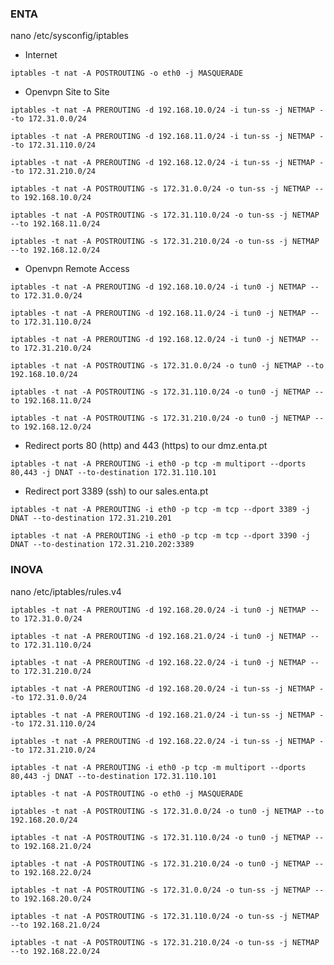 ### ENTA
nano /etc/sysconfig/iptables
* Internet
```
iptables -t nat -A POSTROUTING -o eth0 -j MASQUERADE
```
* Openvpn Site to Site
```
iptables -t nat -A PREROUTING -d 192.168.10.0/24 -i tun-ss -j NETMAP --to 172.31.0.0/24
```
```
iptables -t nat -A PREROUTING -d 192.168.11.0/24 -i tun-ss -j NETMAP --to 172.31.110.0/24
```
```
iptables -t nat -A PREROUTING -d 192.168.12.0/24 -i tun-ss -j NETMAP --to 172.31.210.0/24
```
```
iptables -t nat -A POSTROUTING -s 172.31.0.0/24 -o tun-ss -j NETMAP --to 192.168.10.0/24
```
```
iptables -t nat -A POSTROUTING -s 172.31.110.0/24 -o tun-ss -j NETMAP --to 192.168.11.0/24
```
```
iptables -t nat -A POSTROUTING -s 172.31.210.0/24 -o tun-ss -j NETMAP --to 192.168.12.0/24
```
* Openvpn Remote Access
```
iptables -t nat -A PREROUTING -d 192.168.10.0/24 -i tun0 -j NETMAP --to 172.31.0.0/24
```
```
iptables -t nat -A PREROUTING -d 192.168.11.0/24 -i tun0 -j NETMAP --to 172.31.110.0/24
```
```
iptables -t nat -A PREROUTING -d 192.168.12.0/24 -i tun0 -j NETMAP --to 172.31.210.0/24
```
```
iptables -t nat -A POSTROUTING -s 172.31.0.0/24 -o tun0 -j NETMAP --to 192.168.10.0/24
```
```
iptables -t nat -A POSTROUTING -s 172.31.110.0/24 -o tun0 -j NETMAP --to 192.168.11.0/24
```
```
iptables -t nat -A POSTROUTING -s 172.31.210.0/24 -o tun0 -j NETMAP --to 192.168.12.0/24
```

* Redirect ports 80 (http) and 443 (https) to our dmz.enta.pt
```
iptables -t nat -A PREROUTING -i eth0 -p tcp -m multiport --dports 80,443 -j DNAT --to-destination 172.31.110.101
```
* Redirect port 3389 (ssh) to our sales.enta.pt
```
iptables -t nat -A PREROUTING -i eth0 -p tcp -m tcp --dport 3389 -j DNAT --to-destination 172.31.210.201
```
```
iptables -t nat -A PREROUTING -i eth0 -p tcp -m tcp --dport 3390 -j DNAT --to-destination 172.31.210.202:3389
```
### INOVA
nano /etc/iptables/rules.v4
```
iptables -t nat -A PREROUTING -d 192.168.20.0/24 -i tun0 -j NETMAP --to 172.31.0.0/24
```
```
iptables -t nat -A PREROUTING -d 192.168.21.0/24 -i tun0 -j NETMAP --to 172.31.110.0/24
```
```
iptables -t nat -A PREROUTING -d 192.168.22.0/24 -i tun0 -j NETMAP --to 172.31.210.0/24
```
```
iptables -t nat -A PREROUTING -d 192.168.20.0/24 -i tun-ss -j NETMAP --to 172.31.0.0/24
```
```
iptables -t nat -A PREROUTING -d 192.168.21.0/24 -i tun-ss -j NETMAP --to 172.31.110.0/24
```
```
iptables -t nat -A PREROUTING -d 192.168.22.0/24 -i tun-ss -j NETMAP --to 172.31.210.0/24
```
```
iptables -t nat -A PREROUTING -i eth0 -p tcp -m multiport --dports 80,443 -j DNAT --to-destination 172.31.110.101
```
```
iptables -t nat -A POSTROUTING -o eth0 -j MASQUERADE
```
```
iptables -t nat -A POSTROUTING -s 172.31.0.0/24 -o tun0 -j NETMAP --to 192.168.20.0/24
```
```
iptables -t nat -A POSTROUTING -s 172.31.110.0/24 -o tun0 -j NETMAP --to 192.168.21.0/24
```
```
iptables -t nat -A POSTROUTING -s 172.31.210.0/24 -o tun0 -j NETMAP --to 192.168.22.0/24
```
```
iptables -t nat -A POSTROUTING -s 172.31.0.0/24 -o tun-ss -j NETMAP --to 192.168.20.0/24
```
```
iptables -t nat -A POSTROUTING -s 172.31.110.0/24 -o tun-ss -j NETMAP --to 192.168.21.0/24
```
```
iptables -t nat -A POSTROUTING -s 172.31.210.0/24 -o tun-ss -j NETMAP --to 192.168.22.0/24
```
```

